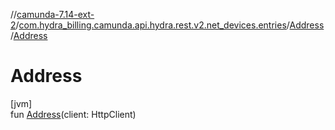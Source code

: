 //[camunda-7.14-ext-2](../../../index.md)/[com.hydra_billing.camunda.api.hydra.rest.v2.net_devices.entries](../index.md)/[Address](index.md)/[Address](-address.md)

# Address

[jvm]\
fun [Address](-address.md)(client: HttpClient)
